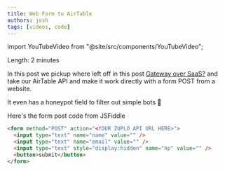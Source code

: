 ```yaml
---
title: Web Form to AirTable
authors: josh
tags: [videos, code]
---
```


import YouTubeVideo from "@site/src/components/YouTubeVideo";

<YouTubeVideo url="https://www.youtube-nocookie.com/embed/USFEI0nbEF4" />

Length: 2 minutes

In this post we pickup where left off in this post [Gateway over SaaS?](2022-03-24-an-api-gateway-over-saas.md) and take our AirTable API and make it work directly with a form POST from a website.

It even has a honeypot field to filter out simple bots 👏

Here's the form post code from JSFiddle

```html
<form method="POST" action="<YOUR ZUPLO API URL HERE>">
  <input type="text" name="name" value="" />
  <input type="text" name="email" value="" />
  <input type="text" style="display:hidden" name="hp" value="" />
  <button>submit</button>
</form>
```
